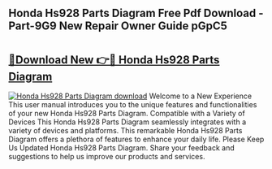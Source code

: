 ## Honda Hs928 Parts Diagram Free Pdf Download - Part-9G9 New Repair Owner Guide pGpC5

# <h2><a href="http://dfr5zp.blite.top/?on=Honda+Hs928+Parts+Diagram">🔗Download New 👉🔴 Honda Hs928 Parts Diagram</a></h2>

[![Honda Hs928 Parts Diagram download](https://i.imgur.com/lujVjoI.png)](http://dfr5zp.blite.top/?on=Honda+Hs928+Parts+Diagram)
Welcome to a New Experience This user manual introduces you to the unique features and functionalities of your new Honda Hs928 Parts Diagram. Compatible with a Variety of Devices This Honda Hs928 Parts Diagram seamlessly integrates with a variety of devices and platforms. This remarkable Honda Hs928 Parts Diagram offers a plethora of features to enhance your daily life. Please Keep Us Updated Honda Hs928 Parts Diagram. Share your feedback and suggestions to help us improve our products and services.
